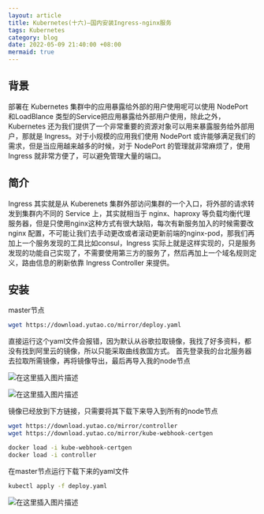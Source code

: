 ```yaml
---
layout: article
title: Kubernetes(十六)—国内安装Ingress-nginx服务
tags: Kubernetes
category: blog
date: 2022-05-09 21:40:00 +08:00
mermaid: true
---
```

## 背景

部署在 Kubernetes 集群中的应用暴露给外部的用户使用呢可以使用 NodePort 和LoadBlance 类型的Service把应用暴露给外部用户使用，除此之外，Kubernetes 还为我们提供了一个非常重要的资源对象可以用来暴露服务给外部用户，那就是 Ingress。对于小规模的应用我们使用 NodePort 或许能够满足我们的需求，但是当应用越来越多的时候，对于 NodePort 的管理就非常麻烦了，使用 Ingress 就非常方便了，可以避免管理大量的端口。

## 简介

Ingress 其实就是从 Kuberenets 集群外部访问集群的一个入口，将外部的请求转发到集群内不同的 Service 上，其实就相当于 nginx、haproxy 等负载均衡代理服务器，但是只使用nginx这种方式有很大缺陷，每次有新服务加入的时候需要改nginx 配置，不可能让我们去手动更改或者滚动更新前端的nginx-pod，那我们再加上一个服务发现的工具比如consul，Ingress 实际上就是这样实现的，只是服务发现的功能自己实现了，不需要使用第三方的服务了，然后再加上一个域名规则定义，路由信息的刷新依靠 Ingress Controller 来提供。

## 安装
master节点
```bash
wget https://download.yutao.co/mirror/deploy.yaml
```
直接运行这个yaml文件会报错，因为默认从谷歌拉取镜像，我找了好多资料，都没有找到阿里云的镜像，所以只能采取曲线救国方式。
首先登录我的台北服务器去拉取所需镜像，再将镜像导出，最后再导入我的node节点

![在这里插入图片描述](https://img-blog.csdnimg.cn/28b0a8b9396148edb17daad00355533a.png)

![在这里插入图片描述](https://img-blog.csdnimg.cn/e0f19a03a28241d29910931ec890d6ea.png)

镜像已经放到下方链接，只需要将其下载下来导入到所有的node节点

```bash
wget https://download.yutao.co/mirror/controller
wget https://download.yutao.co/mirror/kube-webhook-certgen
```

```bash
docker load -i kube-webhook-certgen 
docker load -i controller
```
在master节点运行下载下来的yaml文件
```bash
kubectl apply -f deploy.yaml 
```
![在这里插入图片描述](https://img-blog.csdnimg.cn/8aaa86d5b8994faba9863156b2dd3e70.png)
